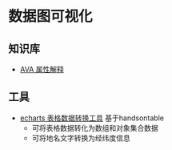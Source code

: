 # 数据图可视化

## 知识库

* [AVA 属性解释](https://github.com/antvis/AVA/blob/master/packages/knowledge/zh-CN/USERGUIDE.zh-CN.md)

## 工具

* [echarts 表格数据转换工具](https://echarts.apache.org/zh/spreadsheet.html) 基于handsontable
  * 可将表格数据转化为数组和对象集合数据
  * 可将地名文字转换为经纬度信息
